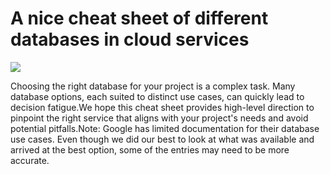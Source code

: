 # A nice cheat sheet of different databases in cloud services

<p>
  <img src="../images/cloud-dbs2.png" />
</p>
Choosing the right database for your project is a complex task. Many database options, each suited to distinct use cases, can quickly lead to decision fatigue.We hope this cheat sheet provides high-level direction to pinpoint the right service that aligns with your project's needs and avoid potential pitfalls.Note: Google has limited documentation for their database use cases. Even though we did our best to look at what was available and arrived at the best option, some of the entries may need to be more accurate.